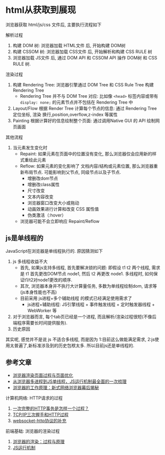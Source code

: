 # html从获取到展现

浏览器获取 html/js/css 文件后, 主要执行流程如下

解析过程
1. 构建 DOM 树: 浏览器加载 HTML文件 后, 开始构建 DOM树
2. 构建 CSSOM 树: 浏览器加载 CSS文件 后, 开始解析和构建 CSS RULE 树
3. 浏览器加载 JS文件 后, 通过 DOM API 和 CSSOM API 操作 DOM树 和 CSS RULE 树.

渲染过程
1. 构建 Rendering Tree: 浏览器引擎通过 DOM Tree 和 CSS Rule Tree 构建 Rendering Tree
    - Rendering Tree 并不与 DOM Tree 对应: 比如像 `<head>` 标签内容或带有 `display: none;` 的元素节点并不包括在 Rendering Tree 中
2. Layout/Flow 根据 Render Tree 计算每个节点的信息: 通过 Rendering Tree 定位坐标, 渲染 换行,position,overflow,z-index 等属性
3. Painting 根据计算好的信息绘制整个页面: 通过调用Native GUI 的 API 绘制网页画面

其他流程
1. 当元素发生变化时
    - Repaint: 如果元素在页面中的位置没有变化, 那么浏览器仅会应用新的样式重绘此元素
    - Reflow: 如果元素的变化影响了 文档内容/结构或元素位置, 那么浏览器重新布局节点. 可能影响到父节点, 同级节点以及子节点.
        - 增删改dom节点
        - 增删改class属性
        - 尺寸改变
        - 文本内容改变
        - 浏览器窗口改变大小或拖动
        - 动画效果进行计算和改变 CSS 属性值
        - 伪类激活（:hover）
    - 浏览器可能不会立即响应 Repaint/Reflow

## js是单线程的
JavaScript在浏览器是单线程执行的. 原因猜测如下
1. js 多线程收益不大
    - 首先, 如果js支持多线程, 首先要解决锁的问题: 即假设 t1 t2 两个线程, 需求是 t1 首先更改DOM节点 node1, 然后 t2 再更改 node1. 多线程时, 如何保证t1/t2对node1更改的顺序.
    - 其次, 浏览器本身并不执行大计算量任务, 多数为单线程绘制dom, 请求等(js本身性能也不高)
    - 目前采用 js进程+多个辅助线程 的模式已经满足使用需求了
        - js进程+辅助线程: JS引擎线程 + 事件触发线程 + 定时触发器线程 + WebWorker 等
2. 对于浏览器而言, 每个tab页已经是一个进程, 而且解析/渲染过程很短(不像后端程序需要长时间提供服务).
3. 历史原因

其实呢, 感觉并不是说 js 不适合多线程, 而是因为 1:目前这么做能满足需求, 2:js使用太普遍了,新标准涉及到的历史包袱太多. 所以目前js还是单线程的.

## 参考文章
- [浏览器渲染页面过程与页面优化](https://segmentfault.com/a/1190000010298038)
- [从浏览器多进程到JS单线程，JS运行机制最全面的一次梳理](https://segmentfault.com/a/1190000012925872)
- [浏览器的工作原理：新式网络浏览器幕后揭秘](https://www.html5rocks.com/zh/tutorials/internals/howbrowserswork/)

计算机网络: HTTP请求的过程
1. [一次完整的HTTP事务是怎样一个过程？](https://www.linux178.com/web/httprequest.html)
2. [TCP/IP三次握手和HTTP过程](https://www.cnblogs.com/tiwlin/archive/2011/12/25/2301305.html)
3. [websocket-http协议的补充](https://www.zhihu.com/question/20215561)

前端基础: 浏览器的渲染过程
1. [浏览器的渲染：过程与原理](https://juejin.im/entry/59e1d31f51882578c3411c77)
2. [JS运行机制](http://www.ruanyifeng.com/blog/2014/10/event-loop.html)